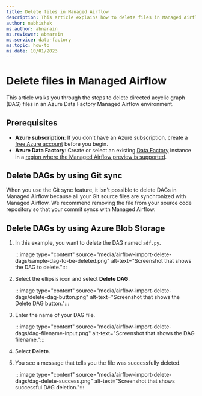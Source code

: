 ```yaml
---
title: Delete files in Managed Airflow
description: This article explains how to delete files in Managed Airflow.
author: nabhishek
ms.author: abnarain
ms.reviewer: abnarain
ms.service: data-factory
ms.topic: how-to
ms.date: 10/01/2023
---
```


# Delete files in Managed Airflow

This article walks you through the steps to delete directed acyclic graph (DAG) files in an Azure Data Factory Managed Airflow environment.

## Prerequisites

- **Azure subscription**: If you don't have an Azure subscription, create a [free Azure account](https://azure.microsoft.com/free/) before you begin.
- **Azure Data Factory**: Create or select an existing [Data Factory](https://azure.microsoft.com/products/data-factory#get-started) instance in a [region where the Managed Airflow preview is supported](concept-managed-airflow.md#region-availability-public-preview).

## Delete DAGs by using Git sync

When you use the Git sync feature, it isn't possible to delete DAGs in Managed Airflow because all your Git source files are synchronized with Managed Airflow. We recommend removing the file from your source code repository so that your commit syncs with Managed Airflow.

## Delete DAGs by using Azure Blob Storage

1. In this example, you want to delete the DAG named `adf.py`.

    :::image type="content" source="media/airflow-import-delete-dags/sample-dag-to-be-deleted.png" alt-text="Screenshot that shows the DAG to delete.":::

1. Select the ellipsis icon and select **Delete DAG**.

    :::image type="content" source="media/airflow-import-delete-dags/delete-dag-button.png" alt-text="Screenshot that shows the Delete DAG button.":::

1. Enter the name of your DAG file.

    :::image type="content" source="media/airflow-import-delete-dags/dag-filename-input.png" alt-text="Screenshot that shows the DAG filename.":::

1. Select **Delete**.

1. You see a message that tells you the file was successfully deleted.

    :::image type="content" source="media/airflow-import-delete-dags/dag-delete-success.png" alt-text="Screenshot that shows successful DAG deletion.":::
